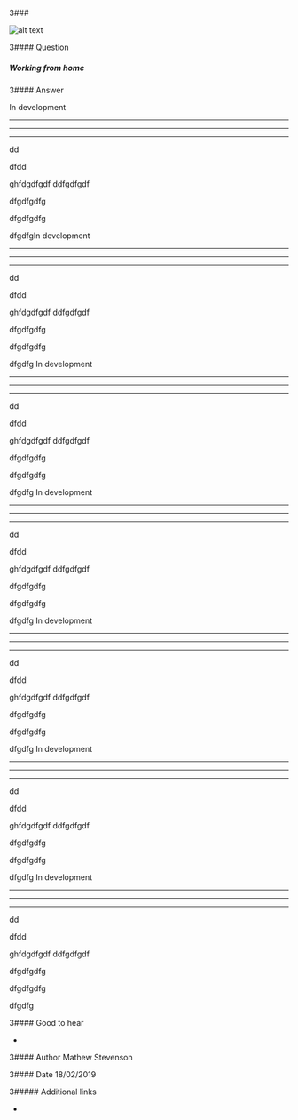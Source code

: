 3###

![alt text][progress]

<!-- [progress]: https://i1.wp.com/avanelk.net/wp-content/uploads/2016/11/under-construction.jpg?resize=225%2C224 "work in progress" -->

[progress]: https://cdn-images-1.medium.com/max/600/0*eRsdycYyGZrWHZCK "work in progress"

3#### Question

##### Working from home

3#### Answer

In development

---

---

---

dd

dfdd

ghfdgdfgdf
ddfgdfgdf

dfgdfgdfg

dfgdfgdfg

dfgdfgIn development

---

---

---

dd

dfdd

ghfdgdfgdf
ddfgdfgdf

dfgdfgdfg

dfgdfgdfg

dfgdfg
In development

---

---

---

dd

dfdd

ghfdgdfgdf
ddfgdfgdf

dfgdfgdfg

dfgdfgdfg

dfgdfg
In development

---

---

---

dd

dfdd

ghfdgdfgdf
ddfgdfgdf

dfgdfgdfg

dfgdfgdfg

dfgdfg
In development

---

---

---

dd

dfdd

ghfdgdfgdf
ddfgdfgdf

dfgdfgdfg

dfgdfgdfg

dfgdfg
In development

---

---

---

dd

dfdd

ghfdgdfgdf
ddfgdfgdf

dfgdfgdfg

dfgdfgdfg

dfgdfg
In development

---

---

---

dd

dfdd

ghfdgdfgdf
ddfgdfgdf

dfgdfgdfg

dfgdfgdfg

dfgdfg

3#### Good to hear

-

3#### Author
Mathew Stevenson

3#### Date
18/02/2019

3##### Additional links

-

<!-- tags: (advice) -->

<!-- expertise: (2) -->
